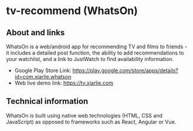# tv-recommend (WhatsOn)
## About and links
WhatsOn is a web/android app for recommending TV and films to friends - it includes a detailed post function, the ability to add recommendations to your watchlist, and a link to JustWatch to find availability information.

- Google Play Store Link: https://play.google.com/store/apps/details?id=com.xjarlie.whatson
- Web live demo link: https://tv.xjarlie.com

## Technical information
WhatsOn is built using native web technologies (HTML, CSS and JavaScript) as opposed to frameworks such as React, Angular or Vue.
